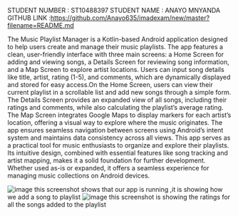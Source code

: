 STUDENT NUMBER : ST10488397
STUDENT NAME : ANAYO MNYANDA 
GITHUB LINK :https://github.com/Anayo635/imadexam/new/master?filename=README.md

The Music Playlist Manager is a Kotlin-based Android application designed to help users create and manage their music playlists. The app features a clean, user-friendly interface with three main screens: a Home Screen for adding and viewing songs, a Details Screen for reviewing song information, and a Map Screen to explore artist locations. Users can input song details like title, artist, rating (1-5), and comments, which are dynamically displayed and stored for easy access.On the Home Screen, users can view their current playlist in a scrollable list and add new songs through a simple form. The Details Screen provides an expanded view of all songs, including their ratings and comments, while also calculating the playlist’s average rating. The Map Screen integrates Google Maps to display markers for each artist’s location, offering a visual way to explore where the music originates. The app ensures seamless navigation between screens using Android’s intent system and maintains data consistency across all views.
This app serves as a practical tool for music enthusiasts to organize and explore their playlists. Its intuitive design, combined with essential features like song tracking and artist mapping, makes it a solid foundation for further development. Whether used as-is or expanded, it offers a seamless experience for managing music collections on Android devices.

![image](https://github.com/user-attachments/assets/4353c333-9f68-4dff-bc26-a8509ab8f4dd) this screenshot shows that our app is running ,it is showing how we add a song to playlist
![image](https://github.com/user-attachments/assets/262bd021-2216-4c7e-9062-8516fad0bc36) this screenshot is showing the ratings for all the songs added to the playlist
